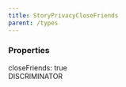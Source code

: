 ```yaml
---
title: StoryPrivacyCloseFriends
parent: /types
---
```


### Properties

<div class="flex flex-col gap-3"><div><div class="flex gap-2"><div class="font-mono p" id="p_closeFriends" data-anchor><span class="font-bold">closeFriends</span><span class="opacity-50">:</span> true</div><div class="flex items-center"><div class="bg-dbt px-1.5 rounded-md select-none text-fgt text-[10px]">DISCRIMINATOR</div></div></div></div></div>

